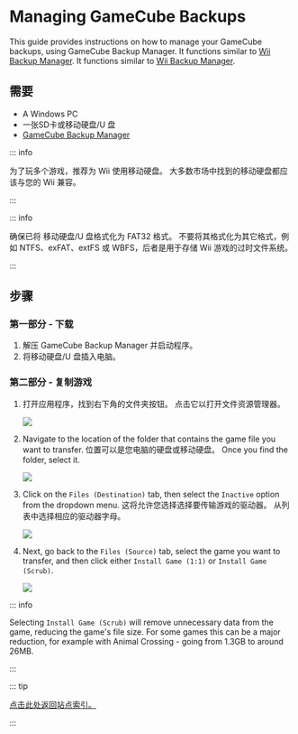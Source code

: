 # Managing GameCube Backups

This guide provides instructions on how to manage your GameCube backups, using GameCube Backup Manager. It functions similar to <a href="wii-backups#using-wii-backup-manager">Wii Backup Manager</a>. It functions similar to [Wii Backup Manager](wii-backups#using-wii-backup-manager).

## 需要

- A Windows PC
- 一张SD卡或移动硬盘/U 盘
- [GameCube Backup Manager](https://github.com/AxionDrak/GameCube-Backup-Manager/releases)

::: info

为了玩多个游戏，推荐为 Wii 使用移动硬盘。 大多数市场中找到的移动硬盘都应该与您的 Wii 兼容。

:::

::: info

确保已将 移动硬盘/U 盘格式化为 FAT32 格式。 不要将其格式化为其它格式，例如 NTFS、exFAT、extFS 或 WBFS，后者是用于存储 Wii 游戏的过时文件系统。

:::

## 步骤

### 第一部分 - 下载

1. 解压 GameCube Backup Manager 并启动程序。
2. 将移动硬盘/U 盘插入电脑。

### 第二部分 - 复制游戏

1. 打开应用程序，找到右下角的文件夹按钮。 点击它以打开文件资源管理器。

   ![](/images/desktop-apps/GCBM/folderbutton.png)

2. Navigate to the location of the folder that contains the game file you want to transfer. 位置可以是您电脑的硬盘或移动硬盘。 Once you find the folder, select it.

   ![](/images/desktop-apps/GCBM/selectfolder.png)

3. Click on the `Files (Destination)` tab, then select the `Inactive` option from the dropdown menu. 这将允许您选择选择要传输游戏的驱动器。 从列表中选择相应的驱动器字母。

   ![](/images/desktop-apps/GCBM/selectdrive.png)

4. Next, go back to the `Files (Source)` tab, select the game you want to transfer, and then click either `Install Game (1:1)` or `Install Game (Scrub)`.

   ![](/images/desktop-apps/GCBM/installgame.png)

::: info

Selecting `Install Game (Scrub)` will remove unnecessary data from the game, reducing the game's file size. For some games this can be a major reduction, for example with Animal Crossing - going from 1.3GB to around 26MB.

:::

::: tip

[点击此处返回站点索引。](site-navigation)

:::
